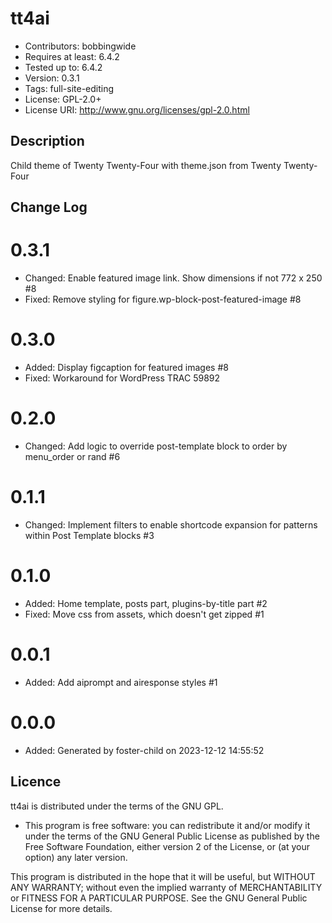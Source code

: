 # tt4ai 
* Contributors: bobbingwide
* Requires at least: 6.4.2
* Tested up to: 6.4.2
* Version: 0.3.1
* Tags: full-site-editing
* License: GPL-2.0+
* License URI: http://www.gnu.org/licenses/gpl-2.0.html

## Description 
Child theme of Twenty Twenty-Four with theme.json from Twenty Twenty-Four

## Change Log 
# 0.3.1 
* Changed: Enable featured image link. Show dimensions if not 772 x 250 #8
* Fixed: Remove styling for figure.wp-block-post-featured-image #8

# 0.3.0 
* Added: Display figcaption for featured images #8
* Fixed: Workaround for WordPress TRAC 59892

# 0.2.0 
* Changed: Add logic to override post-template block to order by menu_order or rand #6

# 0.1.1 
* Changed: Implement filters to enable shortcode expansion for patterns within Post Template blocks #3

# 0.1.0 
* Added: Home template, posts part, plugins-by-title part #2
* Fixed: Move css from assets, which doesn't get zipped #1

# 0.0.1 
* Added: Add aiprompt and airesponse styles #1

# 0.0.0 
* Added: Generated by foster-child on 2023-12-12 14:55:52

## Licence 

tt4ai is distributed under the terms of the GNU GPL.

* This program is free software: you can redistribute it and/or modify
it under the terms of the GNU General Public License as published by
the Free Software Foundation, either version 2 of the License, or
(at your option) any later version.

This program is distributed in the hope that it will be useful,
but WITHOUT ANY WARRANTY; without even the implied warranty of
MERCHANTABILITY or FITNESS FOR A PARTICULAR PURPOSE. See the
GNU General Public License for more details.
